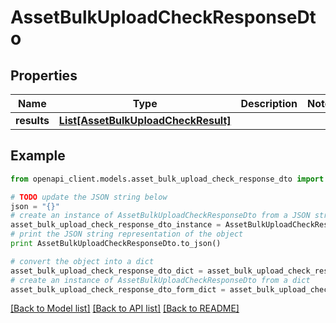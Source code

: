# AssetBulkUploadCheckResponseDto


## Properties

Name | Type | Description | Notes
------------ | ------------- | ------------- | -------------
**results** | [**List[AssetBulkUploadCheckResult]**](AssetBulkUploadCheckResult.md) |  | 

## Example

```python
from openapi_client.models.asset_bulk_upload_check_response_dto import AssetBulkUploadCheckResponseDto

# TODO update the JSON string below
json = "{}"
# create an instance of AssetBulkUploadCheckResponseDto from a JSON string
asset_bulk_upload_check_response_dto_instance = AssetBulkUploadCheckResponseDto.from_json(json)
# print the JSON string representation of the object
print AssetBulkUploadCheckResponseDto.to_json()

# convert the object into a dict
asset_bulk_upload_check_response_dto_dict = asset_bulk_upload_check_response_dto_instance.to_dict()
# create an instance of AssetBulkUploadCheckResponseDto from a dict
asset_bulk_upload_check_response_dto_form_dict = asset_bulk_upload_check_response_dto.from_dict(asset_bulk_upload_check_response_dto_dict)
```
[[Back to Model list]](../README.md#documentation-for-models) [[Back to API list]](../README.md#documentation-for-api-endpoints) [[Back to README]](../README.md)


